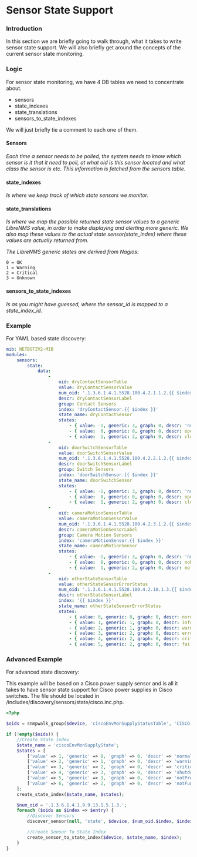 # Sensor State Support

### Introduction

In this section we are briefly going to walk through, what it takes to
write sensor state support. We will also briefly get around the
concepts of the current sensor state monitoring.

### Logic

For sensor state monitoring, we have 4 DB tables we need to concentrate about.

- sensors
- state_indexes
- state_translations
- sensors_to_state_indexes

We will just briefly tie a comment to each one of them.

#### Sensors

*Each time a sensor needs to be polled, the system needs to know which
sensor is it that it need to poll, at what oid is this sensor located
and what class the sensor is etc. This information is fetched from the sensors table.*

#### state_indexes

*Is where we keep track of which state sensors we monitor.*

#### state_translations

*Is where we map the possible returned state sensor values to a
generic LibreNMS value, in order to make displaying and alerting more
generic. We also map these values to the actual state
sensor(state_index) where these values are actually returned from.*

*The LibreNMS generic states are derived from Nagios:*

```
0 = OK
1 = Warning
2 = Critical
3 = Unknown
```

#### sensors_to_state_indexes

*Is as you might have guessed, where the sensor_id is mapped to a state_index_id.*

### Example

For YAML based state discovery:

```yaml
mib: NETBOTZV2-MIB
modules:
    sensors:
        state:
            data:
                -
                    oid: dryContactSensorTable
                    value: dryContactSensorValue
                    num_oid: '.1.3.6.1.4.1.5528.100.4.2.1.1.2.{{ $index }}'
                    descr: dryContactSensorLabel
                    group: Contact Sensors
                    index: 'dryContactSensor.{{ $index }}'
                    state_name: dryContactSensor
                    states:
                        - { value: -1, generic: 3, graph: 0, descr: 'null' }
                        - { value:  0, generic: 0, graph: 0, descr: open }
                        - { value:  1, generic: 2, graph: 0, descr: closed }
                -
                    oid: doorSwitchSensorTable
                    value: doorSwitchSensorValue
                    num_oid: '.1.3.6.1.4.1.5528.100.4.2.2.1.2.{{ $index }}'
                    descr: doorSwitchSensorLabel
                    group: Switch Sensors
                    index: 'doorSwitchSensor.{{ $index }}'
                    state_name: doorSwitchSensor
                    states:
                        - { value: -1, generic: 3, graph: 0, descr: 'null' }
                        - { value:  0, generic: 0, graph: 0, descr: open }
                        - { value:  1, generic: 2, graph: 0, descr: closed }
                -
                    oid: cameraMotionSensorTable
                    value: cameraMotionSensorValue
                    num_oid: '.1.3.6.1.4.1.5528.100.4.2.3.1.2.{{ $index }}'
                    descr: cameraMotionSensorLabel
                    group: Camera Motion Sensors
                    index: 'cameraMotionSensor.{{ $index }}'
                    state_name: cameraMotionSensor
                    states:
                        - { value: -1, generic: 3, graph: 0, descr: 'null' }
                        - { value:  0, generic: 0, graph: 0, descr: noMotion }
                        - { value:  1, generic: 2, graph: 0, descr: motionDetected }
                -
                    oid: otherStateSensorTable
                    value: otherStateSensorErrorStatus
                    num_oid: '.1.3.6.1.4.1.5528.100.4.2.10.1.3.{{ $index }}'
                    descr: otherStateSensorLabel
                    index: '{{ $index }}'
                    state_name: otherStateSensorErrorStatus
                    states:
                        - { value: 0, generic: 0, graph: 0, descr: normal }
                        - { value: 1, generic: 1, graph: 0, descr: info }
                        - { value: 2, generic: 1, graph: 0, descr: warning }
                        - { value: 3, generic: 2, graph: 0, descr: error }
                        - { value: 4, generic: 2, graph: 0, descr: critical }
                        - { value: 5, generic: 2, graph: 0, descr: failure }
```

### Advanced Example

For advanced state discovery:

This example will be based on a Cisco power supply sensor and is all
it takes to have sensor state support for Cisco power supplies in Cisco
switches. The file should be located in /includes/discovery/sensors/state/cisco.inc.php.

```php
<?php

$oids = snmpwalk_group($device, 'ciscoEnvMonSupplyStatusTable', 'CISCO-ENVMON-MIB');

if (!empty($oids)) {
    //Create State Index
    $state_name = 'ciscoEnvMonSupplyState';
    $states = [
        ['value' => 1, 'generic' => 0, 'graph' => 0, 'descr' => 'normal'],
        ['value' => 2, 'generic' => 1, 'graph' => 0, 'descr' => 'warning'],
        ['value' => 3, 'generic' => 2, 'graph' => 0, 'descr' => 'critical'],
        ['value' => 4, 'generic' => 3, 'graph' => 0, 'descr' => 'shutdown'],
        ['value' => 5, 'generic' => 3, 'graph' => 0, 'descr' => 'notPresent'],
        ['value' => 6, 'generic' => 2, 'graph' => 0, 'descr' => 'notFunctioning'],
    ];
    create_state_index($state_name, $states);

    $num_oid = '.1.3.6.1.4.1.9.9.13.1.5.1.3.';
    foreach ($oids as $index => $entry) {
        //Discover Sensors
        discover_sensor(null, 'state', $device, $num_oid.$index, $index, $state_name, $entry['ciscoEnvMonSupplyStatusDescr'], '1', '1', null, null, null, null, $entry['ciscoEnvMonSupplyState'], 'snmp', $index);

        //Create Sensor To State Index
        create_sensor_to_state_index($device, $state_name, $index);
    }
}
```
